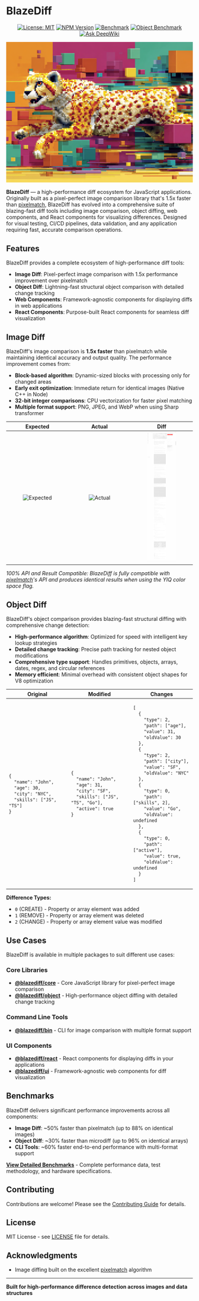 # BlazeDiff

<div align="center">

[![License: MIT](https://img.shields.io/badge/License-MIT-yellow.svg)](https://opensource.org/licenses/MIT)
[![NPM Version](https://img.shields.io/npm/v/%40blazediff%2Fcore)](https://www.npmjs.com/package/@blazediff/core)
[![Benchmark](https://github.com/teimurjan/blazediff/actions/workflows/benchmark-algorithm.yml/badge.svg)](https://github.com/teimurjan/blazediff/actions/workflows/benchmark-algorithm.yml)
[![Object Benchmark](https://github.com/teimurjan/blazediff/actions/workflows/benchmark-object.yml/badge.svg)](https://github.com/teimurjan/blazediff/actions/workflows/benchmark-object.yml)
[![Ask DeepWiki](https://deepwiki.com/badge.svg)](https://deepwiki.com/teimurjan/blazediff)

</div>

<div align="center"><img src="./assets/logo.png" /></div>

**BlazeDiff** — a high-performance diff ecosystem for JavaScript applications. Originally built as a pixel-perfect image comparison library that's 1.5x faster than [pixelmatch](https://github.com/mapbox/pixelmatch), BlazeDiff has evolved into a comprehensive suite of blazing-fast diff tools including image comparison, object diffing, web components, and React components for visualizing differences. Designed for visual testing, CI/CD pipelines, data validation, and any application requiring fast, accurate comparison operations.

## Features

BlazeDiff provides a complete ecosystem of high-performance diff tools:

- **Image Diff**: Pixel-perfect image comparison with 1.5x performance improvement over pixelmatch
- **Object Diff**: Lightning-fast structural object comparison with detailed change tracking
- **Web Components**: Framework-agnostic components for displaying diffs in web applications
- **React Components**: Purpose-built React components for seamless diff visualization

## Image Diff

BlazeDiff's image comparison is **1.5x faster** than pixelmatch while maintaining identical accuracy and output quality. The performance improvement comes from:

- **Block-based algorithm**: Dynamic-sized blocks with processing only for changed areas
- **Early exit optimization**: Immediate return for identical images (Native C++ in Node)
- **32-bit integer comparisons**: CPU vectorization for faster pixel matching
- **Multiple format support**: PNG, JPEG, and WebP when using Sharp transformer

<table>
  <thead>
    <tr>
      <th width="33.3%">Expected</th>
      <th width="33.3%">Actual</th>
      <th width="33.3%">Diff</th>
    </tr>
  </thead>
  <tbody>
    <tr>
      <td align="center"><img src="./assets/1a.jpeg" alt="Expected" width="50%" /></td>
      <td align="center"><img src="./assets/1b.jpeg" alt="Actual" width="50%" /></td>
      <td align="center"><img src="./assets/1diff.png" alt="Diff" width="50%" /></td>
    </tr>
  </tbody>
</table>

*100% API and Result Compatible: BlazeDiff is fully compatible with [pixelmatch](https://github.com/mapbox/pixelmatch)'s API and produces identical results when using the YIQ color space flag.*

## Object Diff

BlazeDiff's object comparison provides blazing-fast structural diffing with comprehensive change detection:

- **High-performance algorithm**: Optimized for speed with intelligent key lookup strategies
- **Detailed change tracking**: Precise path tracking for nested object modifications
- **Comprehensive type support**: Handles primitives, objects, arrays, dates, regex, and circular references
- **Memory efficient**: Minimal overhead with consistent object shapes for V8 optimization

<table>
  <thead>
    <tr>
      <th width="33.3%">Original</th>
      <th width="33.3%">Modified</th>
      <th width="33.3%">Changes</th>
    </tr>
  </thead>
  <tbody>
    <tr>
      <td>
        <pre><code>{
  "name": "John",
  "age": 30,
  "city": "NYC",
  "skills": ["JS", "TS"]
}</code></pre>
      </td>
      <td>
        <pre><code>{
  "name": "John",
  "age": 31,
  "city": "SF",
  "skills": ["JS", "TS", "Go"],
  "active": true
}</code></pre>
      </td>
      <td>
        <pre><code>[
  {
    "type": 2,
    "path": ["age"],
    "value": 31,
    "oldValue": 30
  },
  {
    "type": 2,
    "path": ["city"],
    "value": "SF",
    "oldValue": "NYC"
  },
  {
    "type": 0,
    "path": ["skills", 2],
    "value": "Go",
    "oldValue": undefined
  },
  {
    "type": 0,
    "path": ["active"],
    "value": true,
    "oldValue": undefined
  }
]</code></pre>
      </td>
    </tr>
  </tbody>
</table>

**Difference Types:**
- `0` (CREATE) - Property or array element was added
- `1` (REMOVE) - Property or array element was deleted
- `2` (CHANGE) - Property or array element value was modified

## Use Cases

BlazeDiff is available in multiple packages to suit different use cases:

### Core Libraries
- **[@blazediff/core](./packages/core#readme)** - Core JavaScript library for pixel-perfect image comparison
- **[@blazediff/object](./packages/object#readme)** - High-performance object diffing with detailed change tracking

### Command Line Tools
- **[@blazediff/bin](./packages/bin#readme)** - CLI for image comparison with multiple format support

### UI Components
- **[@blazediff/react](./packages/react#readme)** - React components for displaying diffs in your applications
- **[@blazediff/ui](./packages/ui#readme)** - Framework-agnostic web components for diff visualization

## Benchmarks

BlazeDiff delivers significant performance improvements across all components:

- **Image Diff**: ~50% faster than pixelmatch (up to 88% on identical images)
- **Object Diff**: ~30% faster than microdiff (up to 96% on identical arrays)
- **CLI Tools**: ~60% faster end-to-end performance with multi-format support

**[View Detailed Benchmarks](./BENCHMARKS.md)** - Complete performance data, test methodology, and hardware specifications.

## Contributing

Contributions are welcome! Please see the [Contributing Guide](CONTRIBUTING.md) for details.

## License

MIT License - see [LICENSE](LICENSE) file for details.

## Acknowledgments

- Image diffing built on the excellent [pixelmatch](https://github.com/mapbox/pixelmatch) algorithm

---

**Built for high-performance difference detection across images and data structures**
